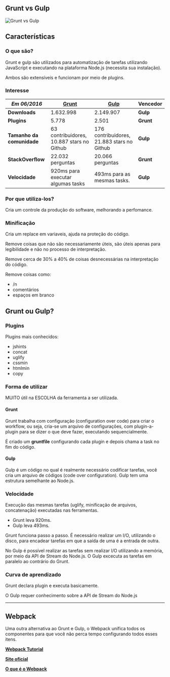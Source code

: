 ## Grunt vs Gulp
![Grunt vs Gulp](http://fiticu.fr/wp-content/uploads/2016/04/grunt-vs-gulp.jpg "Grunt vs Gulp")

## Características

### O que são?
Grunt e gulp são utilizados para automatização de tarefas utilizando JavaScript e executando na plataforma Node.js (necessita sua instalação).

Ambos são extensíveis e funcionam por meio de plugins.

### Interesse

| *Em 06/2016* | __[Grunt](grunt/grunt.md)__ | __[Gulp](gulp/gulp.md)__ | Vencedor |
| --------- | ------ | ------ | ------ |
| **Downloads** | 1.632.998 | 2.149.907 | **Gulp**
| **Plugins**   | 5.778 | 2.501 | **Grunt**
| **Tamanho da comunidade** | 63 contribuidores, 10.887 stars no Github | 176 contribuidores, 21.883 stars no Github | **Gulp**
| **StackOverflow** | 22.032 perguntas | 20.066 perguntas | **Grunt**
| **Velocidade** | 920ms para executar algumas tasks | 493ms para as mesmas tasks. | **Gulp**

### Por que utiliza-los?
Cria um controle da produção do software, melhorando a perfomance.

### Minificação
Cria um replace em variaveis, ajuda na proteção do código.

Remove coisas que não são necessariamente úteis, são úteis apenas para legibilidade e não no processo de  interpretação.

Remove cerca de 30% a 40% de coisas desnecessárias na interpretação do código.

Remove coisas como:
- /n
- comentários
- espaços em branco

## Grunt ou Gulp?

### Plugins
Plugins mais conhecidos:
- jshints
- concat
- uglify
- cssmin
- htmlmin
- copy

### Forma de utilizar
MUITO útil na ESCOLHA da ferramenta a ser utilizada.

#### Grunt 
Grunt trabalha com configuração (configuration over code) para criar o workflow, ou seja, cria-se um arquivo de configurações, com plugin-a-plugin para se dizer o que deve fazer, executando sequencialmente.

É criado um **gruntfile** configurando cada plugin e depois chama a task no fim do código.

#### Gulp
Gulp é um código no qual é realmente necessário codificar tarefas, você cria um arquivo de códigos (code over configuration). Gulp tem uma estrutura semelhante ao Node.js.

### Velocidade
Execução das mesmas tarefas (uglify, minificação de arquivos, concatenação) executadas nas ferramentas.
- Grunt leva 920ms.
-  Gulp leva 493ms.

Grunt funciona passo a passo. É necessário realizar um I/O, utilizando o disco, para encadear tarefas em que a saída de uma é a entrada de outra.

No Gulp é possível realizar as tarefas sem realizar I/O utilizando a memória, por meio da API de Stream do Node.js.
O Gulp excecuta as tarefas em paralelo ao contrário do Grunt.

### Curva de aprendizado
Grunt declara plugin e executa basicamente.

O Gulp requer conhecimento sobre a API de Stream do Node.js

---

## Webpack
Uma outra alternativa ao Grunt e Gulp, o Webpack unifica todos os componentes para que você não perca tempo configurando todos esses itens.

__[Webpack Tutorial](https://www.youtube.com/watch?v=9kJVYpOqcVU)__

__[Site oficial](https://webpack.github.io/)__

__[O que é o Webpack](https://webpack.github.io/docs/what-is-webpack.html)__